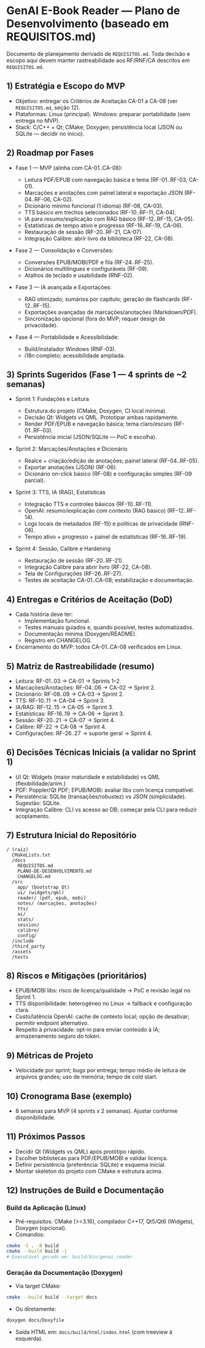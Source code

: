 # GenAI E-Book Reader — Plano de Desenvolvimento (baseado em REQUISITOS.md)

Documento de planejamento derivado de `REQUISITOS.md`. Toda decisão e escopo aqui devem manter rastreabilidade aos RF/RNF/CA descritos em `REQUISITOS.md`.

## 1) Estratégia e Escopo do MVP
- Objetivo: entregar os Critérios de Aceitação CA-01 a CA-08 (ver `REQUISITOS.md`, seção 12).
- Plataformas: Linux (principal). Windows: preparar portabilidade (sem entrega no MVP).
- Stack: C/C++ + Qt; CMake; Doxygen; persistência local (JSON ou SQLite — decidir no início).

## 2) Roadmap por Fases
- Fase 1 — MVP (alinha com CA-01..CA-08):
  - Leitura PDF/EPUB com navegação básica e tema (RF-01..RF-03, CA-01).
  - Marcações e anotações com painel lateral e exportação JSON (RF-04..RF-06, CA-02).
  - Dicionário mínimo funcional (1 idioma) (RF-08, CA-03).
  - TTS básico em trechos selecionados (RF-10..RF-11, CA-04).
  - IA para resumo/explicação com RAG básico (RF-12..RF-15, CA-05).
  - Estatísticas de tempo ativo e progresso (RF-16..RF-19, CA-06).
  - Restauração de sessão (RF-20..RF-21, CA-07).
  - Integração Calibre: abrir livro da biblioteca (RF-22, CA-08).

- Fase 2 — Consolidação e Conversões:
  - Conversões EPUB/MOBI/PDF e fila (RF-24..RF-25).
  - Dicionários multilíngues e configuráveis (RF-09).
  - Atalhos de teclado e usabilidade (RNF-02).

- Fase 3 — IA avançada e Exportações:
  - RAG otimizado; sumários por capítulo; geração de flashcards (RF-12..RF-15).
  - Exportações avançadas de marcações/anotações (Markdown/PDF).
  - Sincronização opcional (fora do MVP; requer design de privacidade).

- Fase 4 — Portabilidade e Acessibilidade:
  - Build/instalador Windows (RNF-03).
  - i18n completo; acessibilidade ampliada.

## 3) Sprints Sugeridos (Fase 1 — 4 sprints de ~2 semanas)
- Sprint 1: Fundações e Leitura
  - Estrutura do projeto (CMake, Doxygen, CI local mínima).
  - Decisão Qt: Widgets vs QML. Prototipar ambas rapidamente.
  - Render PDF/EPUB e navegação básica; tema claro/escuro (RF-01..RF-03).
  - Persistência inicial (JSON/SQLite — PoC e escolha).

- Sprint 2: Marcações/Anotações e Dicionário
  - Realce + criação/edição de anotações; painel lateral (RF-04..RF-05).
  - Exportar anotações (JSON) (RF-06).
  - Dicionário on-click básico (RF-08) e configuração simples (RF-09 parcial).

- Sprint 3: TTS, IA (RAG), Estatísticas
  - Integração TTS e controles básicos (RF-10..RF-11).
  - OpenAI: resumo/explicação com contexto (RAG básico) (RF-12..RF-14).
  - Logs locais de metadados (RF-15) e políticas de privacidade (RNF-06).
  - Tempo ativo + progresso + painel de estatísticas (RF-16..RF-19).

- Sprint 4: Sessão, Calibre e Hardening
  - Restauração de sessão (RF-20..RF-21).
  - Integração Calibre para abrir livro (RF-22, CA-08).
  - Tela de Configurações (RF-26..RF-27).
  - Testes de aceitação CA-01..CA-08; estabilização e documentação.

## 4) Entregas e Critérios de Aceitação (DoD)
- Cada história deve ter:
  - Implementação funcional.
  - Testes manuais guiados e, quando possível, testes automatizados.
  - Documentação mínima (Doxygen/README). 
  - Registro em CHANGELOG.
- Encerramento do MVP: todos CA-01..CA-08 verificados em Linux.

## 5) Matriz de Rastreabilidade (resumo)
- Leitura: RF-01..03 → CA-01 → Sprints 1–2.
- Marcações/Anotações: RF-04..06 → CA-02 → Sprint 2.
- Dicionário: RF-08..09 → CA-03 → Sprint 2.
- TTS: RF-10..11 → CA-04 → Sprint 3.
- IA/RAG: RF-12..15 → CA-05 → Sprint 3.
- Estatísticas: RF-16..19 → CA-06 → Sprint 3.
- Sessão: RF-20..21 → CA-07 → Sprint 4.
- Calibre: RF-22 → CA-08 → Sprint 4.
- Configurações: RF-26..27 → suporte geral → Sprint 4.

## 6) Decisões Técnicas Iniciais (a validar no Sprint 1)
- UI Qt: Widgets (maior maturidade e estabilidade) vs QML (flexibilidade/anim.)
- PDF: Poppler/Qt PDF; EPUB/MOBI: avaliar libs com licença compatível.
- Persistência: SQLite (transações/robustez) vs JSON (simplicidade). Sugestão: SQLite.
- Integração Calibre: CLI vs acesso ao DB; começar pela CLI para reduzir acoplamento.

## 7) Estrutura Inicial do Repositório
```
/ (raiz)
  CMakeLists.txt
  /docs
    REQUISITOS.md
    PLANO-DE-DESENVOLVIMENTO.md
    CHANGELOG.md
  /src
    app/ (bootstrap Qt)
    ui/ (widgets/qml)
    reader/ (pdf, epub, mobi)
    notes/ (marcações, anotações)
    tts/
    ai/
    stats/
    session/
    calibre/
    config/
  /include
  /third_party
  /assets
  /tests
```

## 8) Riscos e Mitigações (prioritários)
- EPUB/MOBI libs: risco de licença/qualidade → PoC e revisão legal no Sprint 1.
- TTS disponibilidade: heterogêneo no Linux → fallback e configuração clara.
- Custo/latência OpenAI: cache de contexto local; opção de desativar; permitir endpoint alternativo.
- Respeito à privacidade: opt-in para enviar conteúdo à IA; armazenamento seguro do token.

## 9) Métricas de Projeto
- Velocidade por sprint; bugs por entrega; tempo médio de leitura de arquivos grandes; uso de memória; tempo de cold start.

## 10) Cronograma Base (exemplo)
- 8 semanas para MVP (4 sprints x 2 semanas). Ajustar conforme disponibilidade.

## 11) Próximos Passos
- Decidir Qt (Widgets vs QML) após protótipo rápido.
- Escolher bibliotecas para PDF/EPUB/MOBI e validar licença.
- Definir persistência (preferência: SQLite) e esquema inicial.
- Montar skeleton do projeto com CMake e estrutura acima.

## 12) Instruções de Build e Documentação

### Build da Aplicação (Linux)
- Pré-requisitos: CMake (>=3.16), compilador C++17, Qt5/Qt6 (Widgets), Doxygen (opcional).
- Comandos:
```bash
cmake -S . -B build
cmake --build build -j
# Executável gerado em: build/bin/genai_reader
```

### Geração da Documentação (Doxygen)
- Via target CMake:
```bash
cmake --build build --target docs
```
- Ou diretamente:
```bash
doxygen docs/Doxyfile
```
- Saída HTML em: `docs/build/html/index.html` (com treeview à esquerda).
